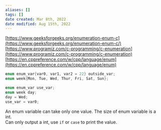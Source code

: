 ```yaml
---
aliases: []
tags: []
date created: Mar 8th, 2022
date modified: Aug 15th, 2022
---
```

[https://www.geeksforgeeks.org/enumeration-enum-c](https://www.geeksforgeeks.org/enumeration-enum-c/)  
[https://www.programiz.com/c-programming/c-enumeration](https://www.programiz.com/c-programming/c-enumeration)  
[https://en.cppreference.com/w/cpp/language/enum](https://en.cppreference.com/w/cpp/language/enum)

```cpp
enum enum_var{var0, var1, var2 = 22} outside_var;
enum week{Mon, Tue, Wed, Thur, Fri, Sat, Sun};

enum enum_var use_var;
enum week day;
day = Wed;
use_var = var0;
```

An enum variable can take only one value. The size of enum variable is a int.  
Can only output a int, use `if` or `case` to print the value.